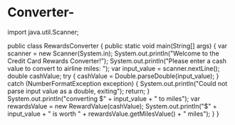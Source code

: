 # Converter-
import java.util.Scanner;

public class RewardsConverter {
    public static void main(String[] args) {
        var scanner = new Scanner(System.in);
        System.out.println("Welcome to the Credit Card Rewards Converter!");
        System.out.println("Please enter a cash value to convert to airline miles: ");
        var input_value = scanner.nextLine();
        double cashValue;
        try {
            cashValue = Double.parseDouble(input_value);
        } catch (NumberFormatException exception) {
            System.out.println("Could not parse input value as a double, exiting");
            return;
        }
        System.out.println("converting $" + input_value + " to miles");
        var rewardsValue = new RewardValue(cashValue);
        System.out.println("$" + input_value + " is worth " + rewardsValue.getMilesValue() + " miles");
    }
}
